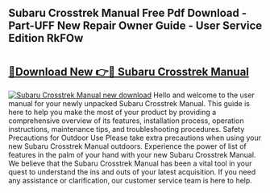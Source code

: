 ## Subaru Crosstrek Manual Free Pdf Download - Part-UFF New Repair Owner Guide - User Service Edition RkFOw

# <h2><a href="http://bc42142.oget.top/?id=Subaru+Crosstrek+Manual">🔗Download New 👉🔴 Subaru Crosstrek Manual</a></h2>

[![Subaru Crosstrek Manual new download](https://i.imgur.com/5g1atiW.png)](http://bc42142.oget.top/?id=Subaru+Crosstrek+Manual)
Hello and welcome to the user manual for your newly unpacked Subaru Crosstrek Manual. This guide is here to help you make the most of your product by providing a comprehensive overview of its features, installation process, operation instructions, maintenance tips, and troubleshooting procedures. Safety Precautions for Outdoor Use Please take extra precautions when using your new Subaru Crosstrek Manual outdoors. Experience the power of list of features in the palm of your hand with your new Subaru Crosstrek Manual. We believe that the Subaru Crosstrek Manual has been a vital tool in your quest to understand the ins and outs of your latest acquisition. If you need any assistance or clarification, our customer service team is here to help.
